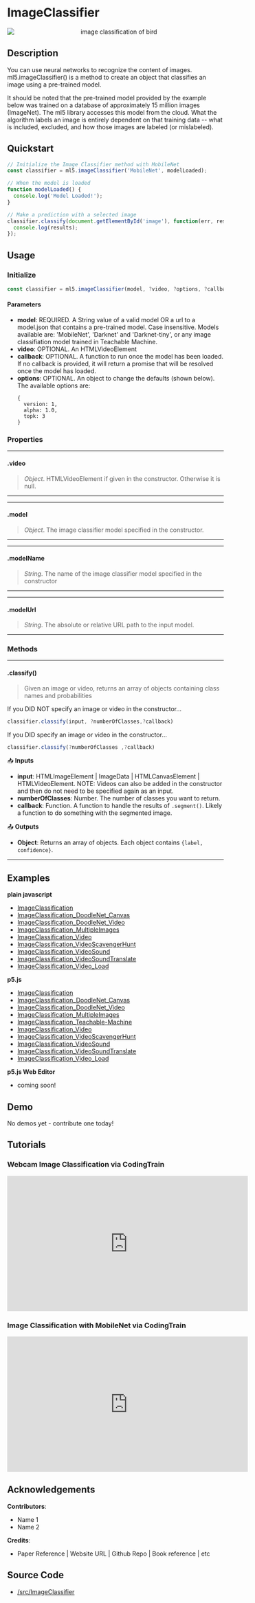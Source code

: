 # ImageClassifier


<center>
    <img style="display:block; max-height:20rem" alt="image classification of bird" src="_media/reference__header-imageClassifier.png">
</center>


## Description
You can use neural networks to recognize the content of images. ml5.imageClassifier() is a method to create an object that classifies an image using a pre-trained model.

It should be noted that the pre-trained model provided by the example below was trained on a database of approximately 15 million images (ImageNet). The ml5 library accesses this model from the cloud. What the algorithm labels an image is entirely dependent on that training data -- what is included, excluded, and how those images are labeled (or mislabeled).

## Quickstart

```js
// Initialize the Image Classifier method with MobileNet
const classifier = ml5.imageClassifier('MobileNet', modelLoaded);

// When the model is loaded
function modelLoaded() {
  console.log('Model Loaded!');
}

// Make a prediction with a selected image
classifier.classify(document.getElementById('image'), function(err, results) {
  console.log(results);
});
```


## Usage

### Initialize

```js
const classifier = ml5.imageClassifier(model, ?video, ?options, ?callback)
```

#### Parameters
* **model**: REQUIRED. A String value of a valid model OR a url to a model.json that contains a pre-trained model. Case insensitive. Models available are: 'MobileNet', 'Darknet' and 'Darknet-tiny', or any image classifiation model trained in Teachable Machine.
* **video**: OPTIONAL. An HTMLVideoElement
* **callback**: OPTIONAL. A function to run once the model has been loaded. If no callback is provided, it will return a promise that will be resolved once the model has loaded.
* **options**: OPTIONAL. An object to change the defaults (shown below). The available options are:
    ```
    { 
      version: 1, 
      alpha: 1.0, 
      topk: 3 
    }
    ```

### Properties


***
#### .video
> *Object*. HTMLVideoElement if given in the constructor. Otherwise it is null.
***

***
#### .model
> *Object*. The image classifier model specified in the constructor.
***

***
#### .modelName
> *String*. The name of the image classifier model specified in the constructor
***

***
#### .modelUrl
> *String*. The absolute or relative URL path to the input model.
***


### Methods

***
#### .classify()
> Given an image or video, returns an array of objects containing class names and probabilities

If you DID NOT specify an image or video in the constructor...
```js
classifier.classify(input, ?numberOfClasses,?callback)
```

If you DID specify an image or video in the constructor...
```js
classifier.classify(?numberOfClasses ,?callback)
```

📥 **Inputs**

* **input**: HTMLImageElement | ImageData | HTMLCanvasElement | HTMLVideoElement. NOTE: Videos can also be added in the constructor and then do not need to be specified again as an input.
* **numberOfClasses**: Number. The number of classes you want to return.
* **callback**: Function. A function to handle the results of `.segment()`. Likely a function to do something with the segmented image.

📤 **Outputs**

* **Object**: Returns an array of objects. Each object contains `{label, confidence}`.

***


## Examples

**plain javascript**
* [ImageClassification](https://github.com/ml5js/ml5-examples/tree/development/javascript/ImageClassification/ImageClassification)
* [ImageClassification_DoodleNet_Canvas](https://github.com/ml5js/ml5-examples/tree/development/javascript/ImageClassification/ImageClassification_DoodleNet_Canvas)
* [ImageClassification_DoodleNet_Video](https://github.com/ml5js/ml5-examples/tree/development/javascript/ImageClassification/ImageClassification_DoodleNet_Video)
* [ImageClassification_MultipleImages](https://github.com/ml5js/ml5-examples/tree/development/javascript/ImageClassification/ImageClassification_MultipleImages)
* [ImageClassification_Video](https://github.com/ml5js/ml5-examples/tree/development/javascript/ImageClassification/ImageClassification_Video)
* [ImageClassification_VideoScavengerHunt](https://github.com/ml5js/ml5-examples/tree/development/javascript/ImageClassification/ImageClassification_VideoScavengerHunt)
* [ImageClassification_VideoSound](https://github.com/ml5js/ml5-examples/tree/development/javascript/ImageClassification/ImageClassification_VideoSound)
* [ImageClassification_VideoSoundTranslate](https://github.com/ml5js/ml5-examples/tree/development/javascript/ImageClassification/ImageClassification_VideoSoundTranslate)
* [ImageClassification_Video_Load](https://github.com/ml5js/ml5-examples/tree/development/javascript/ImageClassification/ImageClassification_Video_Load)

**p5.js**
* [ImageClassification](https://github.com/ml5js/ml5-examples/tree/development/p5js/ImageClassification/ImageClassification)
* [ImageClassification_DoodleNet_Canvas](https://github.com/ml5js/ml5-examples/tree/development/p5js/ImageClassification/ImageClassification_DoodleNet_Canvas)
* [ImageClassification_DoodleNet_Video](https://github.com/ml5js/ml5-examples/tree/development/p5js/ImageClassification/ImageClassification_DoodleNet_Video)
* [ImageClassification_MultipleImages](https://github.com/ml5js/ml5-examples/tree/development/p5js/ImageClassification/ImageClassification_MultipleImages)
* [ImageClassification_Teachable-Machine](https://github.com/ml5js/ml5-examples/tree/development/p5js/ImageClassification/ImageClassification_Teachable-Machine)
* [ImageClassification_Video](https://github.com/ml5js/ml5-examples/tree/development/p5js/ImageClassification/ImageClassification_Video)
* [ImageClassification_VideoScavengerHunt](https://github.com/ml5js/ml5-examples/tree/development/p5js/ImageClassification/ImageClassification_VideoScavengerHunt)
* [ImageClassification_VideoSound](https://github.com/ml5js/ml5-examples/tree/development/p5js/ImageClassification/ImageClassification_VideoSound)
* [ImageClassification_VideoSoundTranslate](https://github.com/ml5js/ml5-examples/tree/development/p5js/ImageClassification/ImageClassification_VideoSoundTranslate)
* [ImageClassification_Video_Load](https://github.com/ml5js/ml5-examples/tree/development/p5js/ImageClassification/ImageClassification_Video_Load)

**p5.js Web Editor**

* coming soon!

## Demo

No demos yet - contribute one today!

## Tutorials

### Webcam Image Classification via CodingTrain
<iframe width="560" height="315" src="https://www.youtube-nocookie.com/embed/D9BoBSkLvFo" frameborder="0" allow="accelerometer; autoplay; encrypted-media; gyroscope; picture-in-picture" allowfullscreen></iframe>

### Image Classification with MobileNet via CodingTrain
<iframe width="560" height="315" src="https://www.youtube-nocookie.com/embed/yNkAuWz5lnY" frameborder="0" allow="accelerometer; autoplay; encrypted-media; gyroscope; picture-in-picture" allowfullscreen></iframe>


## Acknowledgements

**Contributors**:
  * Name 1
  * Name 2

**Credits**:
  * Paper Reference | Website URL | Github Repo | Book reference | etc

## Source Code

* [/src/ImageClassifier](https://github.com/ml5js/ml5-library/tree/release/src/ImageClassifier)

